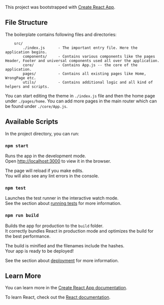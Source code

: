 This project was bootstrapped with [Create React App](https://github.com/facebook/create-react-app).

## File Structure

The boilerplate contains following files and directories:

```
    src/
        ./index.js      - The important entry file. Here the application begins.
        components/     - Contains various components like the pages Header, Footer and universal components used all over the application.
        core/           - Contains App.js -- the core of the application.       
        pages/          - Contains all existing pages like Home, WrongPage etc.
        utils/          - Contains additional logic and all kind of helpers and scripts.
```

You can start editing the theme in `./index.js` file and then the home page under `./pages/home`.
You can add more pages in the main router which can be found under `./core/App.js`.

## Available Scripts

In the project directory, you can run:

### `npm start`

Runs the app in the development mode.<br>
Open [http://localhost:3000](http://localhost:3000) to view it in the browser.

The page will reload if you make edits.<br>
You will also see any lint errors in the console.

### `npm test`

Launches the test runner in the interactive watch mode.<br>
See the section about [running tests](https://facebook.github.io/create-react-app/docs/running-tests) for more information.

### `npm run build`

Builds the app for production to the `build` folder.<br>
It correctly bundles React in production mode and optimizes the build for the best performance.

The build is minified and the filenames include the hashes.<br>
Your app is ready to be deployed!

See the section about [deployment](https://facebook.github.io/create-react-app/docs/deployment) for more information.

## Learn More

You can learn more in the [Create React App documentation](https://facebook.github.io/create-react-app/docs/getting-started).

To learn React, check out the [React documentation](https://reactjs.org/).